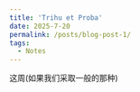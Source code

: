 ```yaml
---
title: 'Trihu et Proba'
date: 2025-7-20
permalink: /posts/blog-post-1/
tags:
  - Notes
---
```


这周(如果我们采取一般的那种)
